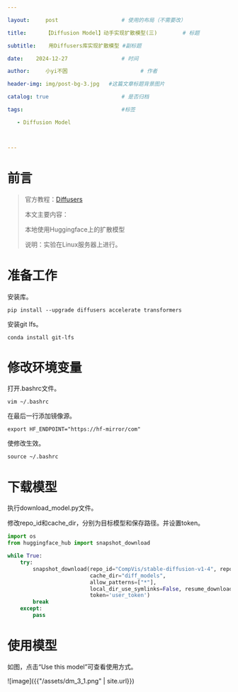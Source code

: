 ```yaml
---

layout:     post   				    # 使用的布局（不需要改） 

title:      【Diffusion Model】动手实现扩散模型(三)		# 标题  

subtitle:    用Diffusers库实现扩散模型 #副标题 

date:    2024-12-27			    	# 时间 

author:     小yi不困 						# 作者 

header-img: img/post-bg-3.jpg 	#这篇文章标题背景图片 

catalog: true 						# 是否归档 

tags:								#标签

   - Diffusion Model



---
```




# 前言

> 官方教程：[Diffusers](https://huggingface.co/docs/diffusers/index)
>
> 本文主要内容：
>
>  	本地使用Huggingface上的扩散模型
>
> 说明：实验在Linux服务器上进行。

# 准备工作

安装库。

```
pip install --upgrade diffusers accelerate transformers
```

安装git lfs。

```
conda install git-lfs
```

# 修改环境变量

打开.bashrc文件。

```
vim ~/.bashrc
```

在最后一行添加镜像源。

```
export HF_ENDPOINT="https://hf-mirror/com"
```

使修改生效。

```
source ~/.bashrc
```

# 下载模型

执行download_model.py文件。

修改repo_id和cache_dir，分别为目标模型和保存路径。并设置token。

```python
import os
from huggingface_hub import snapshot_download

while True:
    try:
        snapshot_download(repo_id="CompVis/stable-diffusion-v1-4", repo_type="model",
                          cache_dir="diff_models",
                          allow_patterns=["*"],
                          local_dir_use_symlinks=False, resume_download=True,
                          token='user_token')
        break
    except:
        pass
```

# 使用模型

如图，点击“Use this model”可查看使用方式。

![image]({{"/assets/dm_3_1.png" | site.url}})